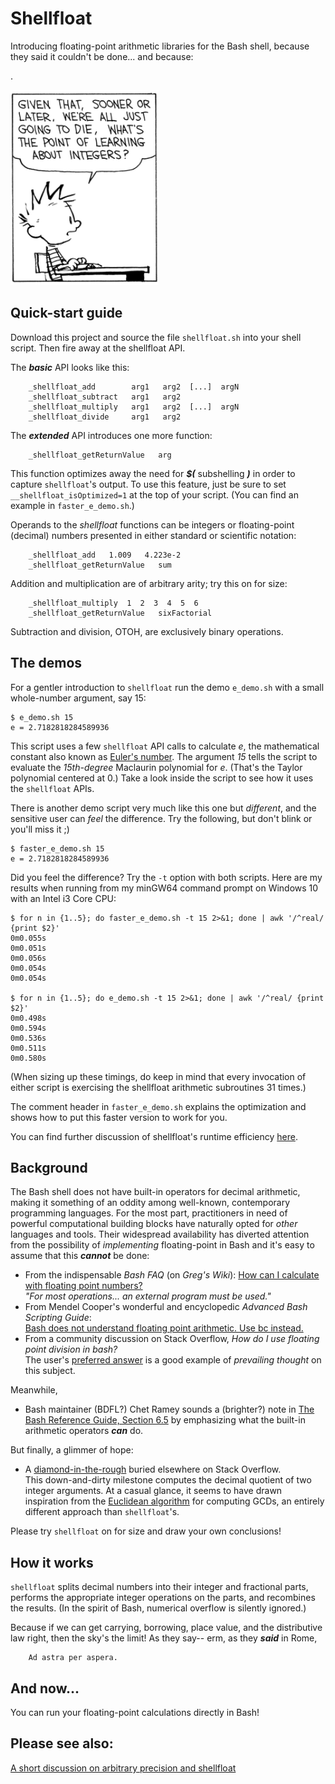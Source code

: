 # Shellfloat
Introducing floating-point arithmetic libraries for the Bash shell, because
they said it couldn't be done... and because:

.

![image info](./image.png)

## Quick-start guide
Download this project and source the file `shellfloat.sh` into your shell script.
Then fire away at the shellfloat API.

The ___basic___ API looks like this:
```
    _shellfloat_add        arg1   arg2  [...]  argN
    _shellfloat_subtract   arg1   arg2
    _shellfloat_multiply   arg1   arg2  [...]  argN
    _shellfloat_divide     arg1   arg2
```

The ___extended___ API introduces one more function:
```
    _shellfloat_getReturnValue   arg
```

This function optimizes away the need for ___$(___ subshelling ___)___ in order to capture `shellfloat`'s output.
To use this feature, just be sure to set `__shellfloat_isOptimized=1` at the top
of your script. (You can find an example in `faster_e_demo.sh`.)

Operands to the _shellfloat_ functions can be integers or floating-point 
(decimal) numbers presented in either standard or scientific notation:
```
    _shellfloat_add   1.009   4.223e-2
    _shellfloat_getReturnValue   sum
```
Addition and multiplication are of arbitrary arity; try this on for size:
```
    _shellfloat_multiply  1  2  3  4  5  6
    _shellfloat_getReturnValue   sixFactorial
```
Subtraction and division, OTOH, are exclusively binary operations. 

## The demos
For a gentler introduction to `shellfloat` run the demo `e_demo.sh` 
with a small whole-number argument, say 15:
```
$ e_demo.sh 15
e = 2.7182818284589936
```

This script uses a few `shellfloat` API calls to calculate *e*, the mathematical
constant also known as [Euler's number](https://oeis.org/A001113). The argument 
*15* tells the script to evaluate the *15th-degree* Maclaurin polynomial for *e*.
(That's the Taylor polynomial centered at 0.) Take a look inside the script to
see how it uses the `shellfloat` APIs.

There is another demo script very much like this one but *different*, and the
sensitive user can *feel* the difference. Try the following, but don't blink 
or you'll miss it ;)
```
$ faster_e_demo.sh 15
e = 2.7182818284589936
```

Did you feel the difference? Try the `-t` option with both scripts. Here are my results
when running from my minGW64 command prompt on Windows 10 with an Intel i3 Core CPU:
```
$ for n in {1..5}; do faster_e_demo.sh -t 15 2>&1; done | awk '/^real/ {print $2}'
0m0.055s
0m0.051s
0m0.056s
0m0.054s
0m0.054s

$ for n in {1..5}; do e_demo.sh -t 15 2>&1; done | awk '/^real/ {print $2}'
0m0.498s
0m0.594s
0m0.536s
0m0.511s
0m0.580s
```

(When sizing up these timings, do keep in mind that every invocation of either script
is exercising the shellfloat arithmetic subroutines 31 times.)

The comment header in `faster_e_demo.sh` explains the optimization and shows
how to put this faster version to work for you.

You can find further discussion of shellfloat's runtime efficiency
[here](https://github.com/clarity20/shellfloat/wiki/Shellfloat-and-runtime-efficiency).

## Background
The Bash shell does not have built-in operators for decimal arithmetic, making it
something of an oddity among well-known, contemporary programming languages. For the most part,
practitioners in need of powerful computational building blocks have naturally opted
for *other* languages and tools. Their widespread availability has diverted attention
from the possibility of *implementing* floating-point in Bash and it's easy to assume
that this ***cannot*** be done:

+ From the indispensable _Bash FAQ_ (on _Greg's Wiki_): [How can I calculate with floating point numbers?](http://mywiki.wooledge.org/BashFAQ/022)  
  *"For most operations... an external program must be used."*
+ From Mendel Cooper's wonderful and encyclopedic _Advanced Bash Scripting Guide_:  
  [Bash does not understand floating point arithmetic. Use bc instead.](https://tldp.org/LDP/abs/html/ops.html#NOFLOATINGPOINT)
+ From a community discussion on Stack Overflow, _How do I use floating point division in bash?_  
  The user's [preferred answer](https://stackoverflow.com/questions/12722095/how-do-i-use-floating-point-division-in-bash#12722107)
  is a good example of _prevailing thought_ on this subject.

Meanwhile, 

+ Bash maintainer (BDFL?) Chet Ramey sounds a (brighter?) note in [The Bash Reference Guide, Section 6.5](https://tiswww.case.edu/php/chet/bash/bashref.html#Shell-Arithmetic)
  by emphasizing what the built-in arithmetic operators ***can*** do.

But finally, a glimmer of hope:

+ A [diamond-in-the-rough](http://stackoverflow.com/a/24431665/3776858) buried elsewhere
  on Stack Overflow.  
  This down-and-dirty milestone computes the decimal quotient of two integer arguments. At a casual
  glance, it seems to have drawn inspiration from the [Euclidean algorithm](https://mathworld.wolfram.com/EuclideanAlgorithm.html)
  for computing GCDs, an entirely different approach than `shellfloat`'s.

Please try `shellfloat` on for size and draw your own conclusions!

## How it works
`shellfloat` splits decimal numbers into their integer and fractional parts,
performs the appropriate integer operations on the parts, and recombines the results.
(In the spirit of Bash, numerical overflow is silently ignored.)

Because if we can get carrying, borrowing, place value, and the distributive
law right, then the sky's the limit! As they say-- erm, as they ___said___ in Rome,

        Ad astra per aspera.

## And now...
You can run your floating-point calculations directly in Bash!

## Please see also:
[A short discussion on arbitrary precision and shellfloat](https://github.com/clarity20/shellfloat/wiki/Shellfloat-and-arbitrary-precision-arithmetic)

